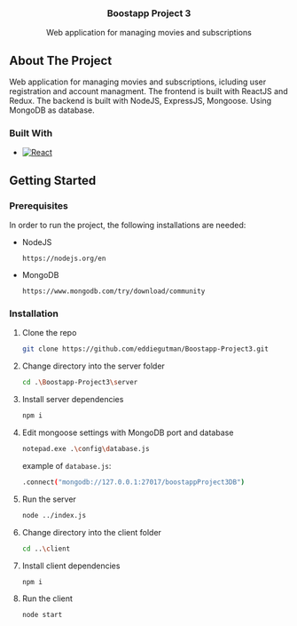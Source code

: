 <h3 align="center">Boostapp Project 3</h3>

  <p align="center">
    Web application for managing movies and subscriptions
</div>

<!-- ABOUT THE PROJECT -->
## About The Project

Web application for managing movies and subscriptions, icluding user registration and account managment.
The frontend is built with ReactJS and Redux.
The backend is built with NodeJS, ExpressJS, Mongoose.
Using MongoDB as database.

### Built With

* [![React][React.js]][React-url]

<!-- GETTING STARTED -->
## Getting Started

### Prerequisites

In order to run the project, the following installations are needed:
* NodeJS
  ```
  https://nodejs.org/en
  ```
* MongoDB
  ```
  https://www.mongodb.com/try/download/community
  ```

### Installation

1. Clone the repo
   ```sh
   git clone https://github.com/eddiegutman/Boostapp-Project3.git
   ```
2. Change directory into the server folder
   ```sh
   cd .\Boostapp-Project3\server
   ```
3. Install server dependencies
   ```sh
   npm i
   ```
4. Edit mongoose settings with MongoDB port and database
   ```sh
   notepad.exe .\config\database.js
   ```
   example of `database.js`:
   ```sh
   .connect("mongodb://127.0.0.1:27017/boostappProject3DB")
   ```
5. Run the server
   ```sh
   node ../index.js
   ```
6. Change directory into the client folder
   ```sh
   cd ..\client
   ```
7. Install client dependencies
   ```sh
   npm i
   ```
8. Run the client
   ```sh
   node start
   ```
   
[React.js]: https://img.shields.io/badge/React-20232A?style=for-the-badge&logo=react&logoColor=61DAFB
[React-url]: https://reactjs.org/
